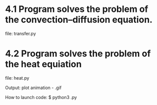 4.1 Program solves the problem of the convection–diffusion equation.
==========================================================
file: transfer.py

4.2 Program solves the problem of the heat equiation
==========================================================
file: heat.py

Output:
plot animation - <name>.gif

How to launch code:
$ python3 <name>.py
